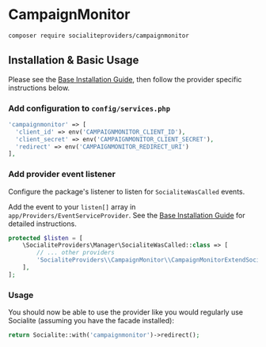# CampaignMonitor

```bash
composer require socialiteproviders/campaignmonitor
```

## Installation & Basic Usage

Please see the [Base Installation Guide](https://socialiteproviders.com/usage/), then follow the provider specific instructions below.

### Add configuration to `config/services.php`

```php
'campaignmonitor' => [    
  'client_id' => env('CAMPAIGNMONITOR_CLIENT_ID'),  
  'client_secret' => env('CAMPAIGNMONITOR_CLIENT_SECRET'),  
  'redirect' => env('CAMPAIGNMONITOR_REDIRECT_URI') 
],
```

### Add provider event listener

Configure the package's listener to listen for `SocialiteWasCalled` events.

Add the event to your `listen[]` array in `app/Providers/EventServiceProvider`. See the [Base Installation Guide](https://socialiteproviders.com/usage/) for detailed instructions.

```php
protected $listen = [
    \SocialiteProviders\Manager\SocialiteWasCalled::class => [
        // ... other providers
        'SocialiteProviders\\CampaignMonitor\\CampaignMonitorExtendSocialite@handle',
    ],
];
```

### Usage

You should now be able to use the provider like you would regularly use Socialite (assuming you have the facade installed):

```php
return Socialite::with('campaignmonitor')->redirect();
```
